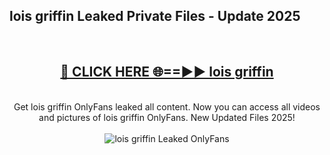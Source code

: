 <h2>lois griffin Leaked Private Files - Update 2025</h2>
<br>
<div align="center">
<h2><a href="https://cliphot.my.id/lois_griffin" rel="nofollow">🔴 CLICK HERE 🌐==►► lois griffin</a></h2>
<br>
Get lois griffin OnlyFans leaked all content. Now you can access all videos and pictures of lois griffin OnlyFans. New Updated Files 2025!
<br>
<br>
<a href="https://cliphot.my.id/lois_griffin" rel="nofollow" data-target="animated-image.originalLink"><img src="https://i.ibb.co.com/WyWwxjT/player-gif2.gif" alt="lois griffin Leaked OnlyFans" style="max-width: 100%; display: inline-block;" data-target="animated-image.originalImage"></a>
</div>
<br>